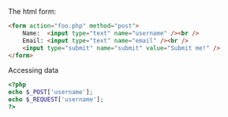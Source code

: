 The html form:
```html
<form action="foo.php" method="post">
    Name:  <input type="text" name="username" /><br />
    Email: <input type="text" name="email" /><br />
    <input type="submit" name="submit" value="Submit me!" />
</form>

```
Accessing data
```php
<?php
echo $_POST['username'];
echo $_REQUEST['username'];
?>
```